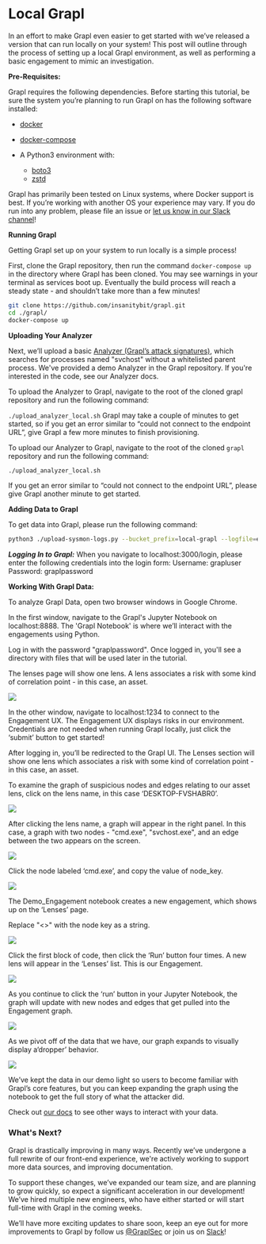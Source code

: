 # Local Grapl
In an effort to make Grapl even easier to get started with we’ve released a version that can run locally on your system! This post will outline through the process of setting up a local  Grapl environment, as well as performing a basic engagement to mimic an investigation.

**Pre-Requisites:**

Grapl requires the following dependencies. Before starting this tutorial, be sure the system you’re planning to run Grapl on has the following software installed:

- [docker](https://docs.docker.com/get-docker/)
- [docker-compose](https://docs.docker.com/compose/install/)


- A Python3 environment with:
    - [boto3](https://github.com/boto/boto3#quick-start) 
    - [zstd](https://pypi.org/project/zstd/)

Grapl has primarily been tested on Linux systems, where Docker support is best. If you’re working with another OS your experience may vary. If you do run into any problem, please file an issue or [let us know in our Slack channel](https://join.slack.com/t/grapl-dfir/shared_invite/zt-armk3shf-nuY19fQQuUnYk~dHltUPCw)!

**Running Grapl**

Getting Grapl set up on your system to run locally is a simple process! 

First, clone the Grapl repository, then run the command  `docker-compose up` in the directory where Grapl has been cloned. You may see warnings in your terminal as services boot up. Eventually the build process will reach a steady state - and shouldn’t take more than a few minutes!

```bash
git clone https://github.com/insanitybit/grapl.git
cd ./grapl/
docker-compose up
```

**Uploading Your Analyzer**

Next, we’ll upload a basic [Analyzer (Grapl’s attack signatures)](https://grapl.readthedocs.io/en/latest/analyzers/implementing.html), which searches for processes named "svchost" without a whitelisted parent process. We've provided a demo Analyzer in the Grapl repository. If you're interested in the code, see our Analyzer docs.

To upload the Analyzer to Grapl, navigate to the root of the cloned grapl repository and run the following command: 

`./upload_analyzer_local.sh`
Grapl may take a couple of minutes to get started, so if you get an error similar to “could not connect to the endpoint URL”,  give Grapl a few more minutes to  finish provisioning. 
    

To upload our Analyzer to Grapl, navigate to the root of the cloned `grapl` repository and run the following command: 

```bash
./upload_analyzer_local.sh
```

If you get an error similar to “could not connect to the endpoint URL”,  please give Grapl another minute to get started. 

**Adding Data to Grapl**

To get data into Grapl, please run the following command: 

```bash
python3 ./upload-sysmon-logs.py --bucket_prefix=local-grapl --logfile=eventlog.xml 
```
***Logging In to Grapl:***
When you navigate to localhost:3000/login, please enter the following credentials into the login form: 
Username: grapluser
Password: graplpassword


**Working With Grapl Data:** 



To analyze Grapl Data, open two browser windows in Google Chrome. 

In the first window, navigate to the Grapl's Jupyter Notebook on localhost:8888.  The 'Grapl Notebook' is where we’ll interact with the engagements using Python. 

Log in with the password "graplpassword". Once logged in, you'll see a directory with files that will be used later in the tutorial.

The lenses page will show one lens. A lens associates a risk with some kind of correlation point - in this case, an asset.

![](https://static.wixstatic.com/media/aa91b3_2a9a44851cdf4ebb8703ae76af72b192~mv2.png/v1/fill/w_1480,h_455,al_c,q_90,usm_0.66_1.00_0.01/aa91b3_2a9a44851cdf4ebb8703ae76af72b192~mv2.webp)

In the other window, navigate to localhost:1234 to connect to the Engagement UX. The Engagement UX displays risks in our environment. Credentials are not needed when running Grapl locally, just click the ‘submit’ button to get started! 

After logging in, you’ll be redirected to the Grapl UI. The Lenses section will show one lens which associates a risk with some kind of correlation point - in this case, an asset. 

To examine the graph of suspicious nodes and edges relating to our asset lens, click on the lens name, in this case ‘DESKTOP-FVSHABR0’. 

![](https://static.wixstatic.com/media/aa91b3_43750d8c9716482a8d8017d4826c93bf~mv2.png/v1/fill/w_1460,h_972,al_c,q_90/aa91b3_43750d8c9716482a8d8017d4826c93bf~mv2.webp)

After clicking the lens name, a graph will appear in the right panel. In this case, a graph with two nodes - "cmd.exe", "svchost.exe", and an edge between the two appears on the screen.

![](https://static.wixstatic.com/media/aa91b3_4ec6b529647e4310a7f79eb1788f35b4~mv2.png/v1/fill/w_1462,h_808,al_c,q_90/aa91b3_4ec6b529647e4310a7f79eb1788f35b4~mv2.webp)

Click the node labeled ‘cmd.exe’, and copy the value of node_key.

![](https://static.wixstatic.com/media/aa91b3_833b01debcfe4bbfa44e78d0bc1aba55~mv2.png/v1/fill/w_1464,h_756,al_c,q_90/aa91b3_833b01debcfe4bbfa44e78d0bc1aba55~mv2.webp)

The  Demo_Engagement notebook creates a new engagement, which shows up on the ‘Lenses’ page.  

Replace "<<put cmd node_key here>>" with the node key as a string.

![](https://static.wixstatic.com/media/aa91b3_31b92e85fedf4551918ed8147932d5d1~mv2.png/v1/fill/w_1480,h_748,al_c,q_90,usm_0.66_1.00_0.01/aa91b3_31b92e85fedf4551918ed8147932d5d1~mv2.webp)

Click the first block of code, then click the ‘Run’ button four times. A new lens will appear in the ‘Lenses’ list. This is our Engagement.

![](https://static.wixstatic.com/media/aa91b3_b8bd9fbf4c7f4e63b5a850a820423b35~mv2.png/v1/fill/w_1458,h_870,al_c,q_90/aa91b3_b8bd9fbf4c7f4e63b5a850a820423b35~mv2.webp)

As you continue to click the ‘run’ button in your Jupyter Notebook, the graph will update with new nodes and edges that get pulled into the Engagement graph.

![](https://static.wixstatic.com/media/aa91b3_d4540e548fbe42139af7e6eacb341364~mv2.png/v1/fill/w_1462,h_778,al_c,q_90/aa91b3_d4540e548fbe42139af7e6eacb341364~mv2.webp)

As we pivot off of the data that we have, our graph expands to visually display a‘dropper’ behavior.

![](https://static.wixstatic.com/media/aa91b3_a8edd9fb0c8c470480ced49373c9d53d~mv2.png/v1/fill/w_1460,h_1392,al_c,q_90/aa91b3_a8edd9fb0c8c470480ced49373c9d53d~mv2.webp)

We’ve kept the data in our demo light so users to become familiar with Grapl’s core features, but you can keep expanding the graph using the notebook to get the full story of what the attacker did.

Check out [our docs](https://grapl.readthedocs.io/en/latest/) to see other ways to interact with your data.



### What's Next?

Grapl is drastically improving in many ways. Recently we’ve undergone a full rewrite of our front-end experience, we're actively working to support more data sources, and improving documentation. 

To support these changes, we’ve expanded our team size, and are planning to grow quickly, so expect a significant acceleration in our development! We’ve hired multiple new engineers, who have either started or will start full-time with Grapl in the coming weeks.

We’ll have more exciting updates to share soon, keep an eye out for more improvements to Grapl by follow us [@GraplSec](https://twitter.com/graplsec) or join us on [Slack](https://join.slack.com/t/grapl-dfir/shared_invite/zt-armk3shf-nuY19fQQuUnYk~dHltUPCw)!